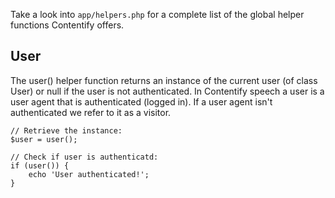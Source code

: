 Take a look into `app/helpers.php` for a complete list of the global helper functions Contentify offers.

## User

The user() helper function returns an instance of the current user (of class User) or null if the user is not authenticated. In Contentify speech a user is a user agent that is authenticated (logged in). If a user agent isn't authenticated we refer to it as a visitor.

    // Retrieve the instance:
    $user = user();

    // Check if user is authenticatd:
    if (user()) { 
        echo 'User authenticated!';
    }

